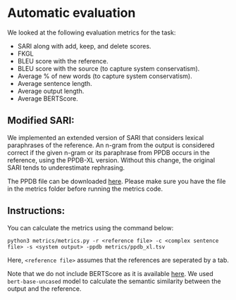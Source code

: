 # Automatic evaluation

We looked at the following evaluation metrics for the task:
- SARI along with add, keep, and delete scores.
- FKGL
- BLEU score with the reference.
- BLEU score with the source (to capture system conservatism).
- Average % of new words (to capture system conservatism).
- Average sentence length.
- Average output length.
- Average BERTScore.


## Modified SARI:
We implemented an extended version of SARI that considers lexical paraphrases of the reference. 
An n-gram from the output is considered correct if the given n-gram or its paraphrase from PPDB occurs in the reference, 
using the PPDB-XL version. Without this change, the original SARI tends to underestimate rephrasing.

The PPDB file can be downloaded [here](https://drive.google.com/drive/folders/104EG4oy5BTe_ddioOKnilaZOyguQ_xvt). Please make sure you have the file in the metrics folder before running the metrics code.


## Instructions: 
You can calculate the metrics using the command below:

```python3 metrics/metrics.py -r <reference file> -c <complex sentence file> -s <system output> -ppdb metrics/ppdb_xl.tsv```
    
Here, ``<reference file>`` assumes that the references are seperated by a tab. 

Note that we do not include BERTScore as it is available [here](https://github.com/Tiiiger/bert_score). 
We used ``bert-base-uncased`` model to calculate the semantic similarity between the output and the reference.

